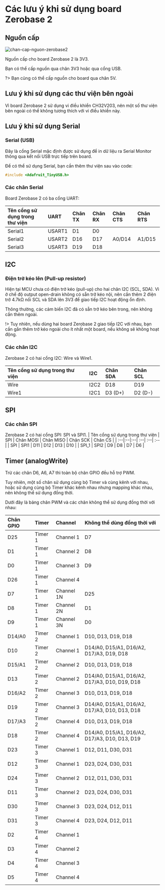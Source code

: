 <br>
<br>
<br>

# Các lưu ý khi sử dụng board Zerobase 2

## Nguồn cấp

![chan-cap-nguon-zerobase2](https://cdn.chipstack.vn/zerobase2/quickstart/chan-cap-nguon-zerobase2.png "chan-cap-nguon-zerobase2.png]")

Nguồn cấp cho board Zerobase 2 là 3V3.

Bạn có thể cấp nguồn qua chân 3V3 hoặc qua cổng USB.

?> Bạn cũng có thể cấp nguồn cho board qua chân 5V.

## Lưu ý khi sử dụng các thư viện bên ngoài

Vì board Zerobase 2 sử dụng vi điều khiển CH32V203, nên một số thư viện bên ngoài có thể không tương thích với vi điều khiển này.

## Lưu ý khi sử dụng Serial

### Serial (USB)

Đây là cổng Serial mặc định được sử dụng để in dữ liệu ra Serial Monitor thông qua kết nối USB trực tiếp trên board.

Để có thể sử dụng Serial, bạn cần thêm thư viện sau vào code:

 ```cpp
#include <Adafruit_TinyUSB.h>
```

### Các chân Serial

Board Zerobase 2 có ba cổng UART:

| Tên cổng sử dụng trong thư viện | UART |Chân TX | Chân RX | Chân CTS | Chân RTS |
|:--|:--|:--| :--| :--| :--|
| Serial1 | USART1 | D1 | D0 |||
| Serial2 | USART2| D16 | D17 | A0/D14| A1/D15 |
| Serial3 | USART3 | D19 | D18 |||


## I2C
### Điện trở kéo lên (Pull-up resistor)

Hiện tại MCU chưa có điện trở kéo (pull-up) cho hai chân I2C (SCL, SDA). Vì ở chế độ output open-drain không có sẵn trở kéo nội, nên cần thêm 2 điện trở 4.7kΩ nối SCL và SDA lên 3V3 để giao tiếp I2C hoạt động ổn định.

Thông thường, các cảm biến I2C đã có sẵn trở kéo bên trong, nên không cần thêm ngoài.

!> Tuy nhiên, nếu dùng hai board Zerobase 2 giao tiếp I2C với nhau, bạn cần gắn thêm trở kéo ngoài cho ít nhất một board, nếu không sẽ không hoạt động.

### Các chân I2C

Zerobase 2 có hai cổng I2C: Wire và Wire1.

| Tên cổng sử dụng trong thư viện | I2C | Chân SDA | Chân SCL |
| :--|:--|:--| :--|
| Wire | I2C2 | D18 | D19 |
| Wire1 | I2C1 | D3 (D+) | D2 (D-) |

## SPI

### Các chân SPI

Zerobase 2 có hai cổng SPI: SPI và SPI1.
| Tên cổng sử dụng trong thư viện | SPI | Chân MOSI | Chân MISO | Chân SCK | Chân CS |
| :--|:--|:--| :--| :--| :--|
| SPI | SPI1 | D11 | D12 | D13 | D10 |
| SPI_1 | SPI2 | D9 | D8 | D7 | D6 |

## Timer (analogWrite)

Trừ các chân D6, A6, A7 thì toàn bộ chân GPIO đều hỗ trợ PWM.

Tuy nhiên, một số chân sử dụng cùng bộ Timer và cùng kênh với nhau, hoặc sử dụng cùng bộ Timer khác kênh nhau nhưng mapping khác nhau, nên không thể sử dụng đồng thời.

Dưới đây là bảng chân PWM và các chân không thể sử dụng đồng thời với nhau:

| Chân GPIO | Timer | Channel | Không thể dùng đồng thời với |
|:--|:--|:--|:--|
| D25 | Timer 1 | Channel 1 | D7 |
| D1 | Timer 1 | Channel 2 | D8 |
| D0 | Timer 1 | Channel 3 | D9 |
| D26 | Timer 1 | Channel 4 | |
| D7 | Timer 1 | Channel 1N | D25 |
| D8 | Timer 1 | Channel 2N | D1 |
| D9 | Timer 1 | Channel 3N | D0 |
| D14/A0 | Timer 2 | Channel 1 | D10, D13, D19, D18 |
| D10 | Timer 2 | Channel 1 | D14/A0, D15/A1, D16/A2, D17/A3, D19, D18 |
| D15/A1 | Timer 2 | Channel 2 | D10, D13, D19, D18 |
| D13 | Timer 2 | Channel 2 | D14/A0, D15/A1, D16/A2, D17/A3, D10, D19, D18 |
| D16/A2 | Timer 2 | Channel 3 | D10, D13, D19, D18 |
| D19 | Timer 2 | Channel 3 | D14/A0, D15/A1, D16/A2, D17/A3, D10, D13, D18 |
| D17/A3 | Timer 2 | Channel 4 | D10, D13, D19, D18 |
| D18 | Timer 2 | Channel 4 | D14/A0, D15/A1, D16/A2, D17/A3, D10, D13, D19 |
| D23 | Timer 3 | Channel 1 | D12, D11, D30, D31 |
| D12 | Timer 3 | Channel 1 | D23, D24, D30, D31 |
| D24 | Timer 3 | Channel 2 | D12, D11, D30, D31 |
| D11 | Timer 3 | Channel 2 | D23, D24, D30, D31 |
| D30 | Timer 3 | Channel 3 | D23, D24, D12, D11 |
| D31 | Timer 3 | Channel 4 | D23, D24, D12, D11 |
| D2 | Timer 4 | Channel 1 | |
| D3 | Timer 4 | Channel 2 | |
| D4 | Timer 4 | Channel 3 | |
| D5 | Timer 4 | Channel 4 | |